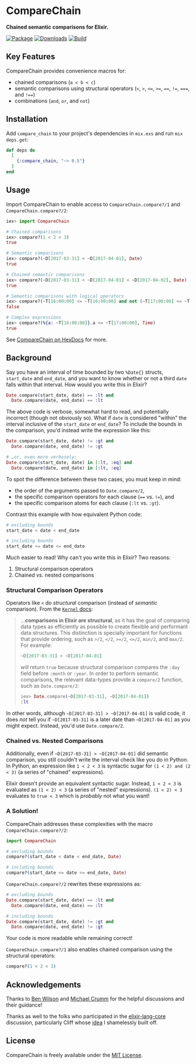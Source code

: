 # CompareChain

**Chained semantic comparisons for Elixir.**

[![Package](https://img.shields.io/hexpm/v/compare_chain?logo=elixir&style=for-the-badge)](https://hex.pm/packages/compare_chain)
[![Downloads](https://img.shields.io/hexpm/dt/compare_chain?logo=elixir&style=for-the-badge)](https://hex.pm/packages/compare_chain)
[![Build](https://img.shields.io/github/actions/workflow/status/CargoSense/compare_chain/ci.yml?branch=main&logo=github&style=for-the-badge)](https://github.com/CargoSense/compare_chain/actions/workflows/ci.yml)

## Key Features

CompareChain provides convenience macros for:

- chained comparisons (`a < b < c`)
- semantic comparisons using structural operators (`<`, `>`, `<=`, `>=`, `==`, `!=`, `===`, and `!==`)
- combinations (`and`, `or`, and `not`)

## Installation

Add `compare_chain` to your project's dependencies in `mix.exs` and run `mix deps.get`:

```elixir
def deps do
  [
    {:compare_chain, "~> 0.5"}
  ]
end
```

## Usage

Import CompareChain to enable access to `CompareChain.compare?/1` and `CompareChain.compare?/2`:

```elixir
iex> import CompareChain

# Chained comparisons
iex> compare?(1 < 2 < 3)
true

# Semantic comparisons
iex> compare?(~D[2017-03-31] < ~D[2017-04-01], Date)
true

# Chained semantic comparisons
iex> compare?(~D[2017-03-31] < ~D[2017-04-01] < ~D[2017-04-02], Date)
true

# Semantic comparisons with logical operators
iex> compare?(~T[16:00:00] <= ~T[16:00:00] and not (~T[17:00:00] <= ~T[17:00:00]), Time)
false

# Complex expressions
iex> compare?(%{a: ~T[16:00:00]}.a <= ~T[17:00:00], Time)
true
```

See [CompareChain on HexDocs](https://hexdocs.pm/compare_chain) for more.

## Background

Say you have an interval of time bounded by two `%Date{}` structs, `start_date` and `end_date`, and you want to know whether or not a third `date` falls within that interval. How would you write this in Elixir?

```elixir
Date.compare(start_date, date) == :lt and
  Date.compare(date, end_date) == :lt
```

The above code is verbose, somewhat hard to read, and potentially incorrect (though not obviously so). What if `date` is considered "within" the interval inclusive of the `start_date` or `end_date`? To include the bounds in the comparison, you'd instead write the expression like this:

```elixir
Date.compare(start_date, date) != :gt and
  Date.compare(date, end_date) != :gt

# …or, even more verbosely:
Date.compare(start_date, date) in [:lt, :eq] and
  Date.compare(date, end_date) in [:lt, :eq]
```

To spot the difference between these two cases, you must keep in mind:

- the order of the arguments passed to `Date.compare/2`,
- the specific comparison operators for each clause (`==` vs. `!=`), and
- the specific comparison atoms for each clause (`:lt` vs. `:gt`).

Contrast this example with how equivalent Python code:

```python
# excluding bounds
start_date < date < end_date

# including bounds
start_date <= date <= end_date
```

Much easier to read! Why can't you write this in Elixir? Two reasons:

1. Structural comparison operators
2. Chained vs. nested comparisons

### Structural Comparison Operators

Operators like `<` do _structural_ comparison (instead of _semantic_ comparison). From the [`Kernel` docs](https://hexdocs.pm/elixir/Kernel.html#module-structural-comparison):

> …**comparisons in Elixir are structural**, as it has the goal of comparing data types as efficiently as possible to create flexible and performant data structures. This distinction is specially important for functions that provide ordering, such as `>/2`, `</2`, `>=/2`, `<=/2`, `min/2`, and `max/2`. For example:
>
> ```elixir
> ~D[2017-03-31] > ~D[2017-04-01]
> ```
>
> will return `true` because structural comparison compares the `:day` field before `:month` or `:year`. In order to perform semantic comparisons, the relevant data-types provide a `compare/2` function, such as `Date.compare/2`:
>
> ```elixir
> iex> Date.compare(~D[2017-03-31], ~D[2017-04-01])
> :lt
> ```

In other words, although `~D[2017-03-31] > ~D[2017-04-01]` is valid code, it does _not_ tell you if `~D[2017-03-31]` is a later date than `~D[2017-04-01]` as you might expect.
Instead, you'd use `Date.compare/2`.

### Chained vs. Nested Comparisons

Additionally, even if `~D[2017-03-31] > ~D[2017-04-01]` did semantic comparison, you still couldn't write the interval check like you do in Python. In Python, an expression like `1 < 2 < 3` is syntactic sugar for `(1 < 2) and (2 < 3)` (a series of "chained" expressions).

Elixir doesn't provide an equivalent syntactic sugar. Instead, `1 < 2 < 3` is evaluated as `(1 < 2) < 3` (a series of "nested" expressions). `(1 < 2) < 3` evaluates to `true < 3` which is _probably_ not what you want!

### A Solution!

CompareChain addresses these complexities with the macro `CompareChain.compare?/2`:

```elixir
import CompareChain

# excluding bounds
compare?(start_date < date < end_date, Date)

# including bounds
compare?(start_date <= date <= end_date, Date)
```

`CompareChain.compare?/2` rewrites these expressions as:

```elixir
# excluding bounds
Date.compare(start_date, date) == :lt and
  Date.compare(date, end_date) == :lt

# including bounds
Date.compare(start_date, date) != :gt and
  Date.compare(date, end_date) != :gt
```

Your code is more readable while remaining correct!

`CompareChain.compare?/1` also enables chained comparison using the structural operators:

```elixir
compare?(1 < 2 < 3)
```

## Acknowledgements

Thanks to [Ben Wilson](https://github.com/benwilson512) and [Michael Crumm](https://github.com/mcrumm) for the helpful discussions and their guidance!

Thanks as well to the folks who participated in the [elixir-lang-core](https://groups.google.com/g/elixir-lang-core) discussion, particularly Cliff whose [idea](https://groups.google.com/g/elixir-lang-core/c/W2TeQm5r1H4/m/ctVuN_woBgAJ) I shamelessly built off.

## License

CompareChain is freely available under the [MIT License](https://opensource.org/licenses/MIT).
